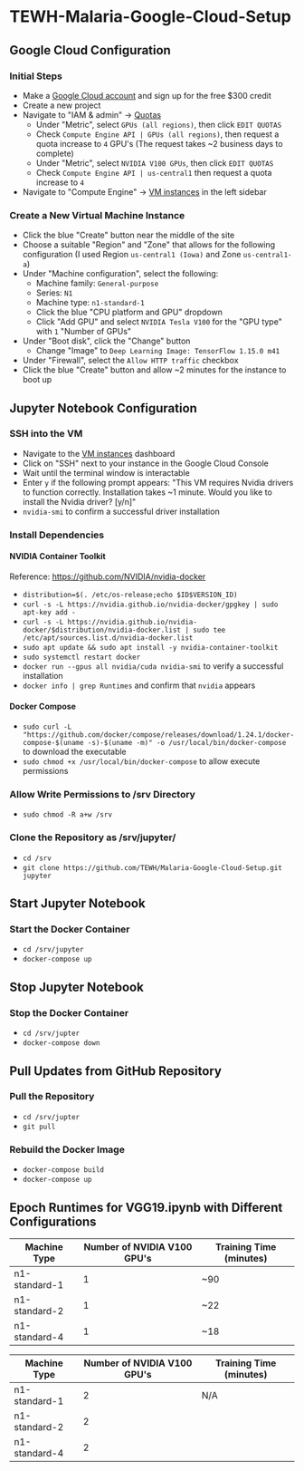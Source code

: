 # TEWH-Malaria-Google-Cloud-Setup

## Google Cloud Configuration

### Initial Steps
- Make a [Google Cloud account](https://cloud.google.com) and sign up for the free $300 credit
- Create a new project
- Navigate to "IAM & admin" -> [Quotas](https://console.cloud.google.com/iam-admin/quotas)
    - Under "Metric", select `GPUs (all regions)`, then click `EDIT QUOTAS`
    - Check `Compute Engine API | GPUs (all regions)`, then request a quota increase to `4` GPU's (The request takes ~2 business days to complete)
    - Under "Metric", select `NVIDIA V100 GPUs`, then click `EDIT QUOTAS`
    - Check `Compute Engine API | us-central1` then request a quota increase to `4`
- Navigate to "Compute Engine" -> [VM instances](https://console.cloud.google.com/compute/instances) in the left sidebar

### Create a New Virtual Machine Instance
- Click the blue "Create" button near the middle of the site
- Choose a suitable "Region" and "Zone" that allows for the following configuration (I used Region `us-central1 (Iowa)` and Zone `us-central1-a`)
- Under "Machine configuration", select the following:
    - Machine family: `General-purpose`
    - Series: `N1`
    - Machine type: `n1-standard-1`
    - Click the blue "CPU platform and GPU" dropdown
    - Click "Add GPU" and select `NVIDIA Tesla V100` for the "GPU type" with `1` "Number of GPUs"
- Under "Boot disk", click the "Change" button
    - Change "Image" to `Deep Learning Image: TensorFlow 1.15.0 m41`
- Under "Firewall", select the `Allow HTTP traffic` checkbox
- Click the blue "Create" button and allow ~2 minutes for the instance to boot up


## Jupyter Notebook Configuration

### SSH into the VM
- Navigate to the [VM instances](https://console.cloud.google.com/compute/instances) dashboard
- Click on "SSH" next to your instance in the Google Cloud Console
- Wait until the terminal window is interactable
- Enter `y` if the following prompt appears: "This VM requires Nvidia drivers to function correctly. Installation takes ~1 minute. Would you like to install the Nvidia driver? [y/n]"
- `nvidia-smi` to confirm a successful driver installation


### Install Dependencies

<!-- #### Git
- `sudo apt install -y git`

#### NVIDIA Driver
- `sudo apt install -y nvidia-driver-435` to install the NVIDIA driver (takes ~5 minutes)
- `sudo shutdown -r now` to restart and complete installation (takes ~5 minutes)
- Reconnect, then `nvidia-smi` to conirm a successful driver installation

#### Docker
- `curl -fsSL https://get.docker.com | sh` to run the install script
- `sudo usermod -a -G docker $USER` to add yourself to the docker group
- `newgrp docker` to join the docker group without having to re-login -->

#### NVIDIA Container Toolkit
Reference: https://github.com/NVIDIA/nvidia-docker

- `distribution=$(. /etc/os-release;echo $ID$VERSION_ID)`
- `curl -s -L https://nvidia.github.io/nvidia-docker/gpgkey | sudo apt-key add -`
- `curl -s -L https://nvidia.github.io/nvidia-docker/$distribution/nvidia-docker.list | sudo tee /etc/apt/sources.list.d/nvidia-docker.list`
- `sudo apt update && sudo apt install -y nvidia-container-toolkit`
- `sudo systemctl restart docker`
- `docker run --gpus all nvidia/cuda nvidia-smi` to verify a successful installation
- `docker info | grep Runtimes` and confirm that `nvidia` appears

#### Docker Compose
- `sudo curl -L "https://github.com/docker/compose/releases/download/1.24.1/docker-compose-$(uname -s)-$(uname -m)" -o /usr/local/bin/docker-compose` to download the executable
- `sudo chmod +x /usr/local/bin/docker-compose` to allow execute permissions
<!-- - `sudo ln -s /usr/local/bin/docker-compose /usr/bin/docker-compose` -->

### Allow Write Permissions to /srv Directory
- `sudo chmod -R a+w /srv`

### Clone the Repository as /srv/jupyter/
- `cd /srv`
- `git clone https://github.com/TEWH/Malaria-Google-Cloud-Setup.git jupyter`


## Start Jupyter Notebook

### Start the Docker Container
- `cd /srv/jupyter`
- `docker-compose up`


## Stop Jupyter Notebook

### Stop the Docker Container
- `cd /srv/jupter`
- `docker-compose down`


## Pull Updates from GitHub Repository


### Pull the Repository
- `cd /srv/jupter`
- `git pull`

### Rebuild the Docker Image
- `docker-compose build`
- `docker-compose up`


## Epoch Runtimes for VGG19.ipynb with Different Configurations
| Machine Type  | Number of NVIDIA V100 GPU's | Training Time (minutes) |
|---------------|-----------------------------|-------------------------|
| n1-standard-1 | 1                           | ~90                     |
| n1-standard-2 | 1                           | ~22                     |
| n1-standard-4 | 1                           | ~18                     |

| Machine Type  | Number of NVIDIA V100 GPU's | Training Time (minutes) |
|---------------|-----------------------------|-------------------------|
| n1-standard-1 | 2                           | N/A                     |
| n1-standard-2 | 2                           |                         |
| n1-standard-4 | 2                           |                         |
